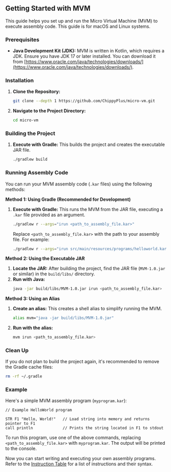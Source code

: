 ## Getting Started with MVM

This guide helps you set up and run the Micro Virtual Machine (MVM) to execute assembly code.  This guide is for macOS and Linux systems.

### Prerequisites

* **Java Development Kit (JDK):** MVM is written in Kotlin, which requires a JDK. Ensure you have JDK 17 or later installed.  You can download it from [https://www.oracle.com/java/technologies/downloads/](https://www.oracle.com/java/technologies/downloads/).

### Installation

1. **Clone the Repository:**
   ```bash
   git clone --depth 1 https://github.com/ChippyPlus/micro-vm.git
   ```

2. **Navigate to the Project Directory:**
   ```bash
   cd micro-vm
   ```

### Building the Project

1. **Execute with Gradle:** This builds the project and creates the executable JAR file.
   ```bash
   ./gradlew build
   ```

### Running Assembly Code

You can run your MVM assembly code (`.kar` files) using the following methods:

**Method 1: Using Gradle (Recommended for Development)**

1. **Execute with Gradle:** This runs the MVM from the JAR file, executing a `.kar` file provided as an argument.
   ```bash
   ./gradlew r --args="irun <path_to_assembly_file.kar>"
   ```
   Replace `<path_to_assembly_file.kar>` with the path to your assembly file. For example:
   ```bash
   ./gradlew r --args="irun src/main/resources/programs/helloworld.kar"
   ```

**Method 2: Using the Executable JAR**

1. **Locate the JAR:** After building the project, find the JAR file (`MVM-1.0.jar` or similar) in the `build/libs/` directory.
2. **Run with Java:**
   ```bash
   java -jar build/libs/MVM-1.0.jar irun <path_to_assembly_file.kar>
   ```

**Method 3: Using an Alias**

1. **Create an alias:** This creates a shell alias to simplify running the MVM.
   ```bash
   alias mvm="java -jar build/libs/MVM-1.0.jar"
   ```
2. **Run with the alias:**
   ```bash
   mvm irun <path_to_assembly_file.kar>
   ```

### Clean Up

If you do not plan to build the project again, it's recommended to remove the Gradle cache files:

```bash
rm -rf ~/.gradle
```

### Example

Here's a simple MVM assembly program (`myprogram.kar`):

```assembly
// Example HelloWorld program 

STR F1 "Hello, World!"   // Load string into memory and returns pointer to F1
call println             // Prints the string located in F1 to stdout

```

To run this program, use one of the above commands, replacing `<path_to_assembly_file.kar>` with `myprogram.kar`. The output will be printed to the console.

Now you can start writing and executing your own assembly programs. Refer to the [Instruction Table](Instruction-Table) for a list of instructions and their syntax.

